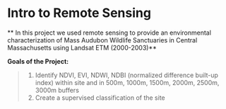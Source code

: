 # Intro to Remote Sensing 

** In this project we used remote sensing to provide an environmental characterization of Mass Audubon Wildlife Sanctuaries in Central Massachusetts using Landsat ETM (2000-2003)** 

**Goals of the Project:**
> 1. Identify NDVI, EVI, NDWI, NDBI (normalized difference built-up index) within site and in 500m, 1000m, 1500m, 2000m, 2500m, 3000m buffers
> 2. 	Create a supervised classification of the site
